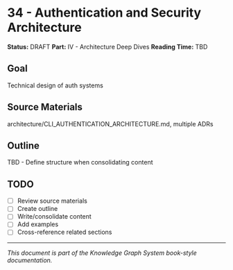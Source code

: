 # 34 - Authentication and Security Architecture

**Status:** DRAFT
**Part:** IV - Architecture Deep Dives
**Reading Time:** TBD

## Goal

Technical design of auth systems

## Source Materials

architecture/CLI_AUTHENTICATION_ARCHITECTURE.md, multiple ADRs

## Outline

TBD - Define structure when consolidating content

## TODO

- [ ] Review source materials
- [ ] Create outline
- [ ] Write/consolidate content
- [ ] Add examples
- [ ] Cross-reference related sections

---

*This document is part of the Knowledge Graph System book-style documentation.*
